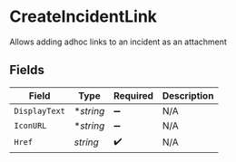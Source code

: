 # CreateIncidentLink

Allows adding adhoc links to an incident as an attachment


## Fields

| Field              | Type               | Required           | Description        |
| ------------------ | ------------------ | ------------------ | ------------------ |
| `DisplayText`      | **string*          | :heavy_minus_sign: | N/A                |
| `IconURL`          | **string*          | :heavy_minus_sign: | N/A                |
| `Href`             | *string*           | :heavy_check_mark: | N/A                |